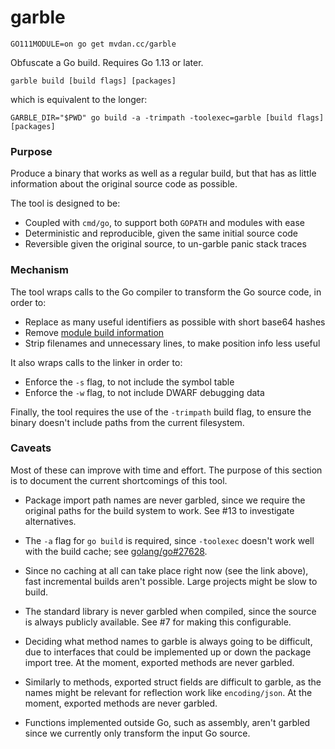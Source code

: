 # garble

	GO111MODULE=on go get mvdan.cc/garble

Obfuscate a Go build. Requires Go 1.13 or later.

	garble build [build flags] [packages]

which is equivalent to the longer:

	GARBLE_DIR="$PWD" go build -a -trimpath -toolexec=garble [build flags] [packages]

### Purpose

Produce a binary that works as well as a regular build, but that has as little
information about the original source code as possible.

The tool is designed to be:

* Coupled with `cmd/go`, to support both `GOPATH` and modules with ease
* Deterministic and reproducible, given the same initial source code
* Reversible given the original source, to un-garble panic stack traces

### Mechanism

The tool wraps calls to the Go compiler to transform the Go source code, in
order to:

* Replace as many useful identifiers as possible with short base64 hashes
* Remove [module build information](https://golang.org/pkg/runtime/debug/#ReadBuildInfo)
* Strip filenames and unnecessary lines, to make position info less useful

It also wraps calls to the linker in order to:

* Enforce the `-s` flag, to not include the symbol table
* Enforce the `-w` flag, to not include DWARF debugging data

Finally, the tool requires the use of the `-trimpath` build flag, to ensure the
binary doesn't include paths from the current filesystem.

### Caveats

Most of these can improve with time and effort. The purpose of this section is
to document the current shortcomings of this tool.

* Package import path names are never garbled, since we require the original
  paths for the build system to work. See #13 to investigate alternatives.

* The `-a` flag for `go build` is required, since `-toolexec` doesn't work well
  with the build cache; see [golang/go#27628](https://github.com/golang/go/issues/27628).

* Since no caching at all can take place right now (see the link above), fast
  incremental builds aren't possible. Large projects might be slow to build.

* The standard library is never garbled when compiled, since the source is
  always publicly available. See #7 for making this configurable.

* Deciding what method names to garble is always going to be difficult, due to
  interfaces that could be implemented up or down the package import tree. At
  the moment, exported methods are never garbled.

* Similarly to methods, exported struct fields are difficult to garble, as the
  names might be relevant for reflection work like `encoding/json`. At the
  moment, exported methods are never garbled.

* Functions implemented outside Go, such as assembly, aren't garbled since we
  currently only transform the input Go source.

